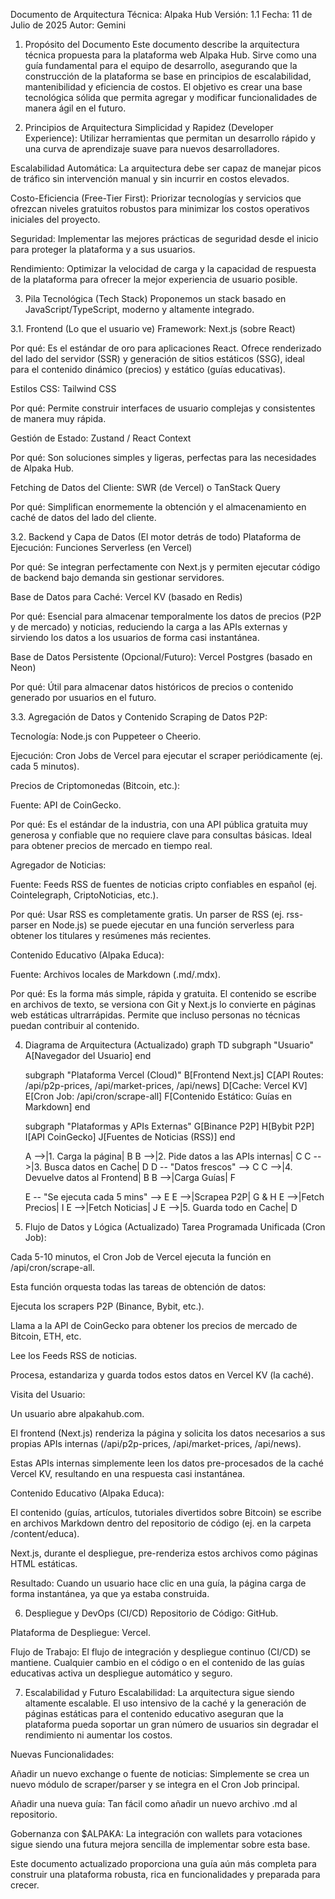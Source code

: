 Documento de Arquitectura Técnica: Alpaka Hub
Versión: 1.1
Fecha: 11 de Julio de 2025
Autor: Gemini

1. Propósito del Documento
Este documento describe la arquitectura técnica propuesta para la plataforma web Alpaka Hub. Sirve como una guía fundamental para el equipo de desarrollo, asegurando que la construcción de la plataforma se base en principios de escalabilidad, mantenibilidad y eficiencia de costos. El objetivo es crear una base tecnológica sólida que permita agregar y modificar funcionalidades de manera ágil en el futuro.

2. Principios de Arquitectura
Simplicidad y Rapidez (Developer Experience): Utilizar herramientas que permitan un desarrollo rápido y una curva de aprendizaje suave para nuevos desarrolladores.

Escalabilidad Automática: La arquitectura debe ser capaz de manejar picos de tráfico sin intervención manual y sin incurrir en costos elevados.

Costo-Eficiencia (Free-Tier First): Priorizar tecnologías y servicios que ofrezcan niveles gratuitos robustos para minimizar los costos operativos iniciales del proyecto.

Seguridad: Implementar las mejores prácticas de seguridad desde el inicio para proteger la plataforma y a sus usuarios.

Rendimiento: Optimizar la velocidad de carga y la capacidad de respuesta de la plataforma para ofrecer la mejor experiencia de usuario posible.

3. Pila Tecnológica (Tech Stack)
Proponemos un stack basado en JavaScript/TypeScript, moderno y altamente integrado.

3.1. Frontend (Lo que el usuario ve)
Framework: Next.js (sobre React)

Por qué: Es el estándar de oro para aplicaciones React. Ofrece renderizado del lado del servidor (SSR) y generación de sitios estáticos (SSG), ideal para el contenido dinámico (precios) y estático (guías educativas).

Estilos CSS: Tailwind CSS

Por qué: Permite construir interfaces de usuario complejas y consistentes de manera muy rápida.

Gestión de Estado: Zustand / React Context

Por qué: Son soluciones simples y ligeras, perfectas para las necesidades de Alpaka Hub.

Fetching de Datos del Cliente: SWR (de Vercel) o TanStack Query

Por qué: Simplifican enormemente la obtención y el almacenamiento en caché de datos del lado del cliente.

3.2. Backend y Capa de Datos (El motor detrás de todo)
Plataforma de Ejecución: Funciones Serverless (en Vercel)

Por qué: Se integran perfectamente con Next.js y permiten ejecutar código de backend bajo demanda sin gestionar servidores.

Base de Datos para Caché: Vercel KV (basado en Redis)

Por qué: Esencial para almacenar temporalmente los datos de precios (P2P y de mercado) y noticias, reduciendo la carga a las APIs externas y sirviendo los datos a los usuarios de forma casi instantánea.

Base de Datos Persistente (Opcional/Futuro): Vercel Postgres (basado en Neon)

Por qué: Útil para almacenar datos históricos de precios o contenido generado por usuarios en el futuro.

3.3. Agregación de Datos y Contenido
Scraping de Datos P2P:

Tecnología: Node.js con Puppeteer o Cheerio.

Ejecución: Cron Jobs de Vercel para ejecutar el scraper periódicamente (ej. cada 5 minutos).

Precios de Criptomonedas (Bitcoin, etc.):

Fuente: API de CoinGecko.

Por qué: Es el estándar de la industria, con una API pública gratuita muy generosa y confiable que no requiere clave para consultas básicas. Ideal para obtener precios de mercado en tiempo real.

Agregador de Noticias:

Fuente: Feeds RSS de fuentes de noticias cripto confiables en español (ej. Cointelegraph, CriptoNoticias, etc.).

Por qué: Usar RSS es completamente gratis. Un parser de RSS (ej. rss-parser en Node.js) se puede ejecutar en una función serverless para obtener los titulares y resúmenes más recientes.

Contenido Educativo (Alpaka Educa):

Fuente: Archivos locales de Markdown (.md/.mdx).

Por qué: Es la forma más simple, rápida y gratuita. El contenido se escribe en archivos de texto, se versiona con Git y Next.js lo convierte en páginas web estáticas ultrarrápidas. Permite que incluso personas no técnicas puedan contribuir al contenido.

4. Diagrama de Arquitectura (Actualizado)
graph TD
    subgraph "Usuario"
        A[Navegador del Usuario]
    end

    subgraph "Plataforma Vercel (Cloud)"
        B[Frontend Next.js]
        C[API Routes: /api/p2p-prices, /api/market-prices, /api/news]
        D[Cache: Vercel KV]
        E[Cron Job: /api/cron/scrape-all]
        F[Contenido Estático: Guías en Markdown]
    end

    subgraph "Plataformas y APIs Externas"
        G[Binance P2P]
        H[Bybit P2P]
        I[API CoinGecko]
        J[Fuentes de Noticias (RSS)]
    end

    A -->|1. Carga la página| B
    B -->|2. Pide datos a las APIs internas| C
    C -->|3. Busca datos en Cache| D
    D -- "Datos frescos" --> C
    C -->|4. Devuelve datos al Frontend| B
    B -->|Carga Guías| F
    
    E -- "Se ejecuta cada 5 mins" --> E
    E -->|Scrapea P2P| G & H
    E -->|Fetch Precios| I
    E -->|Fetch Noticias| J
    E -->|5. Guarda todo en Cache| D

5. Flujo de Datos y Lógica (Actualizado)
Tarea Programada Unificada (Cron Job):

Cada 5-10 minutos, el Cron Job de Vercel ejecuta la función en /api/cron/scrape-all.

Esta función orquesta todas las tareas de obtención de datos:

Ejecuta los scrapers P2P (Binance, Bybit, etc.).

Llama a la API de CoinGecko para obtener los precios de mercado de Bitcoin, ETH, etc.

Lee los Feeds RSS de noticias.

Procesa, estandariza y guarda todos estos datos en Vercel KV (la caché).

Visita del Usuario:

Un usuario abre alpakahub.com.

El frontend (Next.js) renderiza la página y solicita los datos necesarios a sus propias APIs internas (/api/p2p-prices, /api/market-prices, /api/news).

Estas APIs internas simplemente leen los datos pre-procesados de la caché Vercel KV, resultando en una respuesta casi instantánea.

Contenido Educativo (Alpaka Educa):

El contenido (guías, artículos, tutoriales divertidos sobre Bitcoin) se escribe en archivos Markdown dentro del repositorio de código (ej. en la carpeta /content/educa).

Next.js, durante el despliegue, pre-renderiza estos archivos como páginas HTML estáticas.

Resultado: Cuando un usuario hace clic en una guía, la página carga de forma instantánea, ya que ya estaba construida.

6. Despliegue y DevOps (CI/CD)
Repositorio de Código: GitHub.

Plataforma de Despliegue: Vercel.

Flujo de Trabajo: El flujo de integración y despliegue continuo (CI/CD) se mantiene. Cualquier cambio en el código o en el contenido de las guías educativas activa un despliegue automático y seguro.

7. Escalabilidad y Futuro
Escalabilidad: La arquitectura sigue siendo altamente escalable. El uso intensivo de la caché y la generación de páginas estáticas para el contenido educativo aseguran que la plataforma pueda soportar un gran número de usuarios sin degradar el rendimiento ni aumentar los costos.

Nuevas Funcionalidades:

Añadir un nuevo exchange o fuente de noticias: Simplemente se crea un nuevo módulo de scraper/parser y se integra en el Cron Job principal.

Añadir una nueva guía: Tan fácil como añadir un nuevo archivo .md al repositorio.

Gobernanza con $ALPAKA: La integración con wallets para votaciones sigue siendo una futura mejora sencilla de implementar sobre esta base.

Este documento actualizado proporciona una guía aún más completa para construir una plataforma robusta, rica en funcionalidades y preparada para crecer.